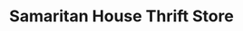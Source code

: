---
title: "Samaritan House Thrift Store"
url: /steubenville/samaritan-house-thrift-store/
shop: Gebrauchtwaren
---